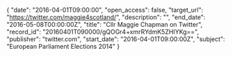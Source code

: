 {
  "date": "2016-04-01T09:00:00", 
  "open_access": false, 
  "target_url": "https://twitter.com/maggie4scotland/", 
  "description": "", 
  "end_date": "2016-05-08T00:00:00Z", 
  "title": "Cllr Maggie Chapman on Twitter", 
  "record_id": "20160401T090000/gQOGr4+xmrRYdmK5ZHIYKg==", 
  "publisher": "twitter.com", 
  "start_date": "2016-04-01T09:00:00Z", 
  "subject": "European Parliament Elections 2014"
}

